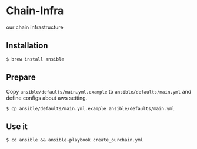 # Chain-Infra
our chain infrastructure

## Installation
```shell
$ brew install ansible
```

## Prepare
Copy `ansible/defaults/main.yml.example` to `ansible/defaults/main.yml` and define configs about aws setting.
```shell
$ cp ansible/defaults/main.yml.example ansible/defaults/main.yml
```

## Use it
```shell
$ cd ansible && ansible-playbook create_ourchain.yml
```